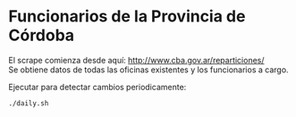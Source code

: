 # Funcionarios de la Provincia de Córdoba

El scrape comienza desde aquí: http://www.cba.gov.ar/reparticiones/  
Se obtiene datos de todas las oficinas existentes y los funcionarios a cargo.  

Ejecutar para detectar cambios periodicamente:
```
./daily.sh
```